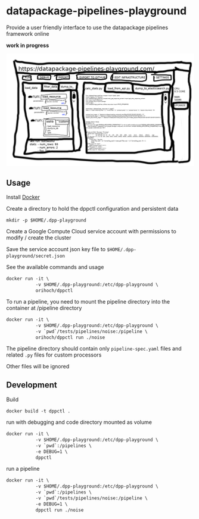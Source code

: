 # datapackage-pipelines-playground
Provide a user friendly interface to use the datapackage pipelines framework online

**work in progress**

![design doc](image.png)


## Usage

Install [Docker](https://docs.docker.com/install/)

Create a directory to hold the dppctl configuration and persistent data

```
mkdir -p $HOME/.dpp-playground
```

Create a Google Compute Cloud service account with permissions to modify / create the cluster

Save the service account json key file to `$HOME/.dpp-playground/secret.json`

See the available commands and usage

```
docker run -it \
           -v $HOME/.dpp-playground:/etc/dpp-playground \
           orihoch/dppctl
```

To run a pipeline, you need to mount the pipeline directory into the container at /pipeline directory

```
docker run -it \
           -v $HOME/.dpp-playground:/etc/dpp-playground \
           -v `pwd`/tests/pipelines/noise:/pipeline \
           orihoch/dppctl run ./noise
```

The pipeline directory should contain only `pipeline-spec.yaml` files and related `.py` files for custom processors

Other files will be ignored


## Development

Build

```
docker build -t dppctl .
```

run with debugging and code directory mounted as volume

```
docker run -it \
           -v $HOME/.dpp-playground:/etc/dpp-playground \
           -v `pwd`:/pipelines \
           -e DEBUG=1 \
           dppctl
```

run a pipeline

```
docker run -it \
           -v $HOME/.dpp-playground:/etc/dpp-playground \
           -v `pwd`:/pipelines \
           -v `pwd`/tests/pipelines/noise:/pipeline \
           -e DEBUG=1 \
           dppctl run ./noise
```
